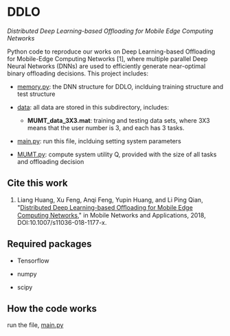 # DDLO
*Distributed Deep Learning-based Offloading for Mobile Edge Computing Networks*

Python code to reproduce our works on Deep Learning-based Offloading for Mobile-Edge Computing Networks [1], where multiple parallel Deep Neural Networks (DNNs) are used to efficiently generate near-optimal binary offloading decisions. This project includes:

- [memory.py](memory.py): the DNN structure for DDLO, inclduing training structure and test structure

- [data](./data): all data are stored in this subdirectory, includes:

  - **MUMT_data_3X3.mat**: training and testing data sets, where 3X3 means that the user number is 3, and each has 3 tasks.

- [main.py](main.py): run this file, inclduing setting system parameters

- [MUMT.py](MUMT.py): compute system utility Q, provided with the size of all tasks and offloading decision

## Cite this work

1. Liang Huang, Xu Feng, Anqi Feng, Yupin Huang, and Li Ping Qian, "[Distributed Deep Learning-based Oﬄoading for Mobile Edge Computing Networks](https://doi.org/10.1007/s11036-018-1177-x)," in Mobile Networks and Applications, 2018, DOI:10.1007/s11036-018-1177-x.

## Required packages

- Tensorflow

- numpy

- scipy

## How the code works

run the file, [main.py](main.py)
